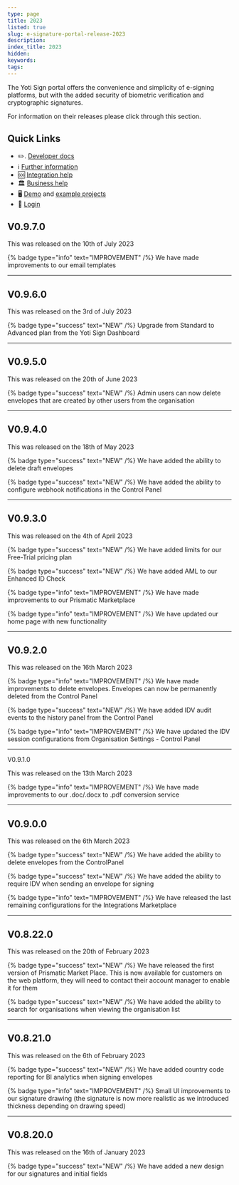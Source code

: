 ```yaml
---
type: page
title: 2023
listed: true
slug: e-signature-portal-release-2023
description: 
index_title: 2023
hidden: 
keywords: 
tags: 
---
```


The Yoti Sign portal offers the convenience and simplicity of e-signing platforms, but with the added security of biometric verification and cryptographic signatures.

For information on their releases please click through this section.

## Quick Links

- ✏️. [Developer doc](https://developers.yoti.com/identity-verification/getting-started)[s](https://developers.yoti.com/identity-verification/getting-started)
- ℹ️ [Further information](https://business.yoti.com/doc-scan/)
- 🆘 [Integration help](https://yoti.force.com/yotisupport/s/contactsupport)
- 🏛 [Business help](https://www.yoti.com/contact-us/)
- 🖥 [Demo](https://yoti.world/yoti-doc-scan/) and [example projects](https://developers.yoti.com/identity-verification/quick-start)
- 🔗 [Login](https://www.yotisign.com/)

## V0.9.7.0

This was released on the 10th of July 2023

{% badge type="info" text="IMPROVEMENT" /%} We have made improvements to our email templates

---

## V0.9.6.0

This was released on the 3rd of July 2023

{% badge type="success" text="NEW" /%} Upgrade from Standard to Advanced plan from the Yoti Sign Dashboard

---

## V0.9.5.0

This was released on the 20th of June 2023

{% badge type="success" text="NEW" /%} Admin users can now delete envelopes that are created by other users from the organisation 

---

## V0.9.4.0

This was released on the 18th of May 2023

{% badge type="success" text="NEW" /%} We have added the ability to delete draft envelopes

{% badge type="success" text="NEW" /%} We have added the ability to configure webhook notifications in the Control Panel

---

## V0.9.3.0

This was released on the 4th of April 2023

{% badge type="success" text="NEW" /%} We have added limits for our Free-Trial pricing plan

{% badge type="success" text="NEW" /%} We have added AML to our Enhanced ID Check 

{% badge type="info" text="IMPROVEMENT" /%} We have made improvements to our Prismatic Marketplace 

{% badge type="info" text="IMPROVEMENT" /%} We have updated our home page with new functionality 

---

## V0.9.2.0

This was released on the 16th March 2023

{% badge type="info" text="IMPROVEMENT" /%} We have made improvements to delete envelopes. Envelopes can now be permanently deleted from the Control Panel 

{% badge type="success" text="NEW" /%} We have added IDV audit events to the history panel from the Control Panel 

{% badge type="info" text="IMPROVEMENT" /%} We have updated the IDV session configurations from Organisation Settings - Control Panel

---

V0.9.1.0

This was released on the 13th March 2023

{% badge type="info" text="IMPROVEMENT" /%} We have made improvements to our .doc/.docx to .pdf conversion service

---

## V0.9.0.0

This was released on the 6th March 2023

{% badge type="success" text="NEW" /%} We have added the ability to delete envelopes from the ControlPanel

{% badge type="success" text="NEW" /%} We have added the ability to require IDV when sending an envelope for signing

{% badge type="info" text="IMPROVEMENT" /%} We have released the last remaining configurations for the Integrations Marketplace

---

## V0.8.22.0

This was released on the 20th of February 2023

{% badge type="success" text="NEW" /%} We have released the first version of Prismatic Market Place. This is now available for customers on the web platform, they will need to contact their account manager to enable it for them

{% badge type="success" text="NEW" /%} We have added the ability to search for organisations when viewing the organisation list

---

## V0.8.21.0

This was released on the 6th of February 2023

{% badge type="success" text="NEW" /%} We have added country code reporting for BI analytics when signing envelopes

{% badge type="info" text="IMPROVEMENT" /%} Small UI improvements to our signature drawing (the signature is now more realistic as we introduced thickness depending on drawing speed)

---

## V0.8.20.0

This was released on the 16th of January 2023

{% badge type="success" text="NEW" /%} We have added a new design for our signatures and initial fields